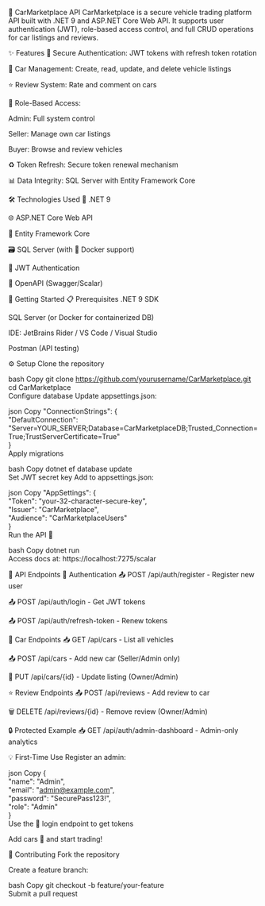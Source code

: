 🚗 CarMarketplace API
CarMarketplace is a secure vehicle trading platform API built with .NET 9 and ASP.NET Core Web API. It supports user authentication (JWT), role-based access control, and full CRUD operations for car listings and reviews.

✨ Features
🔐 Secure Authentication: JWT tokens with refresh token rotation

🚗 Car Management: Create, read, update, and delete vehicle listings

⭐ Review System: Rate and comment on cars

👥 Role-Based Access:

Admin: Full system control

Seller: Manage own car listings

Buyer: Browse and review vehicles

♻️ Token Refresh: Secure token renewal mechanism

📊 Data Integrity: SQL Server with Entity Framework Core

🛠️ Technologies Used
🎯 .NET 9

🌐 ASP.NET Core Web API

🔄 Entity Framework Core

🗃️ SQL Server (with 🐳 Docker support)

🔑 JWT Authentication

📜 OpenAPI (Swagger/Scalar)

🚀 Getting Started
📋 Prerequisites
.NET 9 SDK

SQL Server (or Docker for containerized DB)

IDE: JetBrains Rider / VS Code / Visual Studio

Postman (API testing)

⚙️ Setup
Clone the repository

bash
Copy
git clone https://github.com/yourusername/CarMarketplace.git  
cd CarMarketplace  
Configure database
Update appsettings.json:

json
Copy
"ConnectionStrings": {  
  "DefaultConnection": "Server=YOUR_SERVER;Database=CarMarketplaceDB;Trusted_Connection=True;TrustServerCertificate=True"  
}  
Apply migrations

bash
Copy
dotnet ef database update  
Set JWT secret key
Add to appsettings.json:

json
Copy
"AppSettings": {  
  "Token": "your-32-character-secure-key",  
  "Issuer": "CarMarketplace",  
  "Audience": "CarMarketplaceUsers"  
}  
Run the API 🚀

bash
Copy
dotnet run  
Access docs at: https://localhost:7275/scalar

📡 API Endpoints
🔑 Authentication
📤 POST /api/auth/register - Register new user

📤 POST /api/auth/login - Get JWT tokens

📤 POST /api/auth/refresh-token - Renew tokens

🚗 Car Endpoints
📥 GET /api/cars - List all vehicles

📤 POST /api/cars - Add new car (Seller/Admin only)

🔄 PUT /api/cars/{id} - Update listing (Owner/Admin)

⭐ Review Endpoints
📤 POST /api/reviews - Add review to car

🗑️ DELETE /api/reviews/{id} - Remove review (Owner/Admin)

🔒 Protected Example
📥 GET /api/auth/admin-dashboard - Admin-only analytics

💡 First-Time Use
Register an admin:

json
Copy
{  
  "name": "Admin",  
  "email": "admin@example.com",  
  "password": "SecurePass123!",  
  "role": "Admin"  
}  
Use the 🔑 login endpoint to get tokens

Add cars 🚗 and start trading!

🤝 Contributing
Fork the repository

Create a feature branch:

bash
Copy
git checkout -b feature/your-feature  
Submit a pull request

